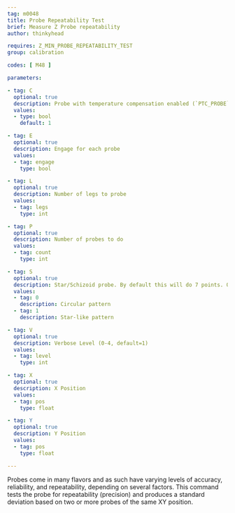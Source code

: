 ```yaml
---
tag: m0048
title: Probe Repeatability Test
brief: Measure Z Probe repeatability
author: thinkyhead

requires: Z_MIN_PROBE_REPEATABILITY_TEST
group: calibration

codes: [ M48 ]

parameters:

- tag: C
  optional: true
  description: Probe with temperature compensation enabled (`PTC_PROBE`, `PTC_BED`, `PTC_HOTEND`)
  values:
  - type: bool
    default: 1

- tag: E
  optional: true
  description: Engage for each probe
  values:
  - tag: engage
    type: bool

- tag: L
  optional: true
  description: Number of legs to probe
  values:
  - tag: legs
    type: int

- tag: P
  optional: true
  description: Number of probes to do
  values:
  - tag: count
    type: int

- tag: S
  optional: true
  description: Star/Schizoid probe. By default this will do 7 points. Override with `L`.
  values:
  - tag: 0
    description: Circular pattern
  - tag: 1
    description: Star-like pattern

- tag: V
  optional: true
  description: Verbose Level (0-4, default=1)
  values:
  - tag: level
    type: int

- tag: X
  optional: true
  description: X Position
  values:
  - tag: pos
    type: float

- tag: Y
  optional: true
  description: Y Position
  values:
  - tag: pos
    type: float

---
```


Probes come in many flavors and as such have varying levels of accuracy, reliability, and repeatability, depending on several factors. This command tests the probe for repeatability (precision) and produces a standard deviation based on two or more probes of the same XY position.
